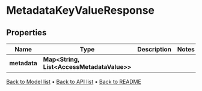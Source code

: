 

# MetadataKeyValueResponse


## Properties

| Name | Type | Description | Notes |
|------------ | ------------- | ------------- | -------------|
|**metadata** | **Map&lt;String, List&lt;AccessMetadataValue&gt;&gt;** |  |  |



[Back to Model list](../README.md#documentation-for-models) &#8226; [Back to API list](../README.md#documentation-for-api-endpoints) &#8226; [Back to README](../README.md)



